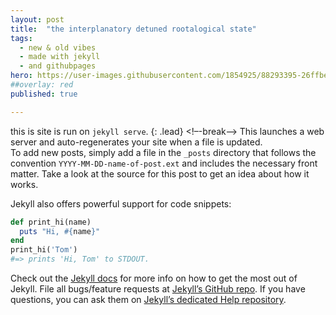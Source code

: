 ```yaml
---
layout: post
title:  "the interplanatory detuned rootalogical state"
tags:
  - new & old vibes
  - made with jekyll
  - and githubpages
hero: https://user-images.githubusercontent.com/1854925/88293395-26ffbe00-cd25-11ea-8ebc-f282733941b8.png
##overlay: red
published: true

---
```

this is site is run on `jekyll serve`.
{: .lead}
<!–-break-–>
This launches a web server and auto-regenerates your site when a file is updated.  
To add new posts, simply add a file in the `_posts` directory that follows the convention `YYYY-MM-DD-name-of-post.ext` and includes the necessary front matter. Take a look at the source for this post to get an idea about how it works.

Jekyll also offers powerful support for code snippets:

~~~ruby
def print_hi(name)
  puts "Hi, #{name}"
end
print_hi('Tom')
#=> prints 'Hi, Tom' to STDOUT.
~~~

Check out the [Jekyll docs][jekyll] for more info on how to get the most out of Jekyll. File all bugs/feature requests at [Jekyll’s GitHub repo][jekyll-gh]. If you have questions, you can ask them on [Jekyll’s dedicated Help repository][jekyll-help].

[jekyll]:      http://jekyllrb.com
[jekyll-gh]:   https://github.com/jekyll/jekyll
[jekyll-help]: https://github.com/jekyll/jekyll-help
